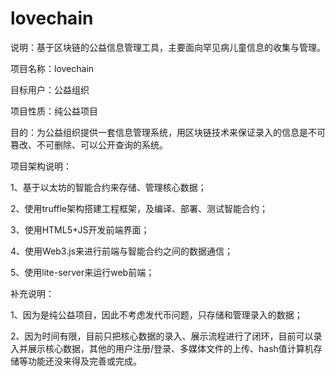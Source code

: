 # lovechain
说明：基于区块链的公益信息管理工具，主要面向罕见病儿童信息的收集与管理。

项目名称：lovechain

目标用户：公益组织

项目性质：纯公益项目

目的：为公益组织提供一套信息管理系统，用区块链技术来保证录入的信息是不可篡改、不可删除、可以公开查询的系统。



项目架构说明：

1、基于以太坊的智能合约来存储、管理核心数据；

2、使用truffle架构搭建工程框架，及编译、部署、测试智能合约；

3、使用HTML5+JS开发前端界面；

4、使用Web3.js来进行前端与智能合约之间的数据通信；

5、使用lite-server来运行web前端；



补充说明：

1、因为是纯公益项目，因此不考虑发代币问题，只存储和管理录入的数据；

2、因为时间有限，目前只把核心数据的录入、展示流程进行了闭环，目前可以录入并展示核心数据，其他的用户注册/登录、多媒体文件的上传、hash值计算机存储等功能还没来得及完善或完成。

